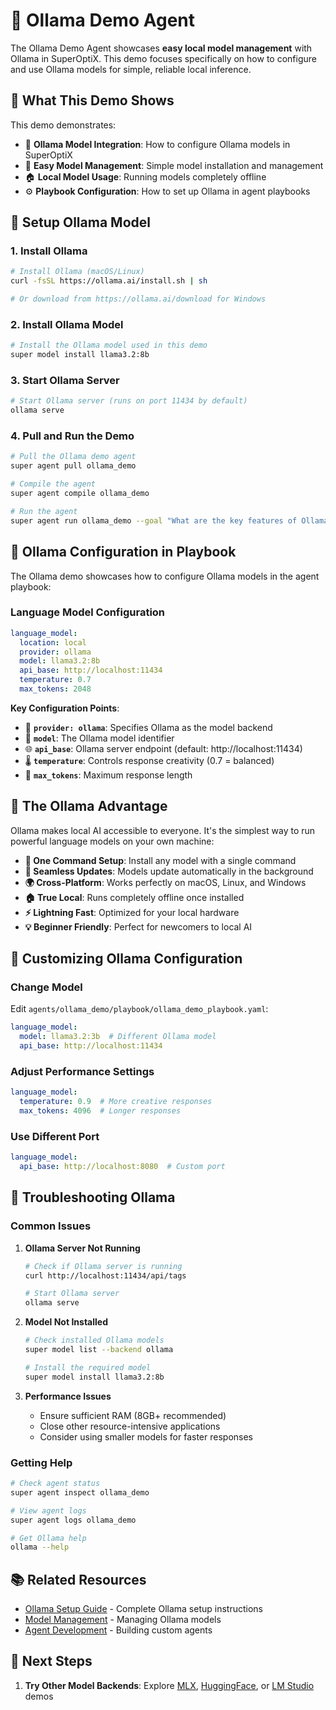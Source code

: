 # 🦙 Ollama Demo Agent

The Ollama Demo Agent showcases **easy local model management** with Ollama in SuperOptiX. This demo focuses specifically on how to configure and use Ollama models for simple, reliable local inference.

## 🎯 **What This Demo Shows**

This demo demonstrates:

- 🦙 **Ollama Model Integration**: How to configure Ollama models in SuperOptiX
- 🚀 **Easy Model Management**: Simple model installation and management
- 🏠 **Local Model Usage**: Running models completely offline
- ⚙️ **Playbook Configuration**: How to set up Ollama in agent playbooks

## 🚀 **Setup Ollama Model**

### **1. Install Ollama**

```bash
# Install Ollama (macOS/Linux)
curl -fsSL https://ollama.ai/install.sh | sh

# Or download from https://ollama.ai/download for Windows
```

### **2. Install Ollama Model**

```bash
# Install the Ollama model used in this demo
super model install llama3.2:8b
```

### **3. Start Ollama Server**

```bash
# Start Ollama server (runs on port 11434 by default)
ollama serve
```

### **4. Pull and Run the Demo**

```bash
# Pull the Ollama demo agent
super agent pull ollama_demo

# Compile the agent
super agent compile ollama_demo

# Run the agent
super agent run ollama_demo --goal "What are the key features of Ollama?"
```

## 🔧 **Ollama Configuration in Playbook**

The Ollama demo showcases how to configure Ollama models in the agent playbook:

### **Language Model Configuration**
```yaml
language_model:
  location: local
  provider: ollama
  model: llama3.2:8b
  api_base: http://localhost:11434
  temperature: 0.7
  max_tokens: 2048
```

**Key Configuration Points**:

- 🎯 **`provider: ollama`**: Specifies Ollama as the model backend
- 🤖 **`model`**: The Ollama model identifier
- 🌐 **`api_base`**: Ollama server endpoint (default: http://localhost:11434)
- 🌡️ **`temperature`**: Controls response creativity (0.7 = balanced)
- 📏 **`max_tokens`**: Maximum response length



## 🦙 **The Ollama Advantage**

Ollama makes local AI accessible to everyone. It's the simplest way to run powerful language models on your own machine:

- **🎯 One Command Setup**: Install any model with a single command
- **🔄 Seamless Updates**: Models update automatically in the background
- **🌍 Cross-Platform**: Works perfectly on macOS, Linux, and Windows
- **🏠 True Local**: Runs completely offline once installed
- **⚡ Lightning Fast**: Optimized for your local hardware
- **💡 Beginner Friendly**: Perfect for newcomers to local AI

## 🔧 **Customizing Ollama Configuration**

### **Change Model**
Edit `agents/ollama_demo/playbook/ollama_demo_playbook.yaml`:

```yaml
language_model:
  model: llama3.2:3b  # Different Ollama model
  api_base: http://localhost:11434
```

### **Adjust Performance Settings**
```yaml
language_model:
  temperature: 0.9  # More creative responses
  max_tokens: 4096  # Longer responses
```

### **Use Different Port**
```yaml
language_model:
  api_base: http://localhost:8080  # Custom port
```

## 🚨 **Troubleshooting Ollama**

### **Common Issues**

1. **Ollama Server Not Running**
   ```bash
   # Check if Ollama server is running
   curl http://localhost:11434/api/tags
   
   # Start Ollama server
   ollama serve
   ```

2. **Model Not Installed**
   ```bash
   # Check installed Ollama models
   super model list --backend ollama
   
   # Install the required model
   super model install llama3.2:8b
   ```

3. **Performance Issues**
   - Ensure sufficient RAM (8GB+ recommended)
   - Close other resource-intensive applications
   - Consider using smaller models for faster responses

### **Getting Help**
```bash
# Check agent status
super agent inspect ollama_demo

# View agent logs
super agent logs ollama_demo

# Get Ollama help
ollama --help
```

## 📚 **Related Resources**

- [Ollama Setup Guide](../llm-setup.md#ollama-recommended) - Complete Ollama setup instructions
- [Model Management](../guides/model-management.md) - Managing Ollama models
- [Agent Development](../guides/agent-development.md) - Building custom agents

## 🔗 Next Steps

1. **Try Other Model Backends**: Explore [MLX](mlx-demo), [HuggingFace](huggingface-demo), or [LM Studio](lmstudio-demo) demos 